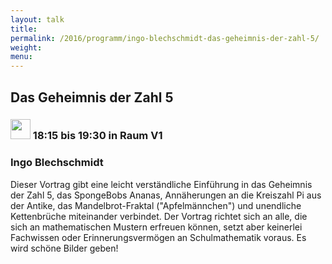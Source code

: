 ```yaml
---
layout: talk
title:
permalink: /2016/programm/ingo-blechschmidt-das-geheimnis-der-zahl-5/
weight:
menu:
---
```

## Das Geheimnis der Zahl 5

### <img height = "32" src="../../../images/talk.svg"> 18:15 bis 19:30 in Raum V1

### Ingo Blechschmidt

Dieser Vortrag gibt eine leicht verständliche Einführung in das Geheimnis der Zahl 5, das SpongeBobs Ananas, Annäherungen an die Kreiszahl Pi aus der Antike, das Mandelbrot-Fraktal ("Apfelmännchen") und unendliche Kettenbrüche miteinander verbindet.  Der Vortrag richtet sich an alle, die sich an mathematischen Mustern erfreuen können, setzt aber keinerlei Fachwissen oder Erinnerungsvermögen an Schulmathematik voraus. Es wird schöne Bilder geben!

